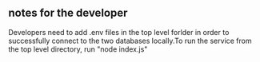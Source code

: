  ## notes for the developer
 Developers need to add .env files in the top level forlder in order to successfully connect to the two databases locally.To run the service from the top level directory, run "node index.js"